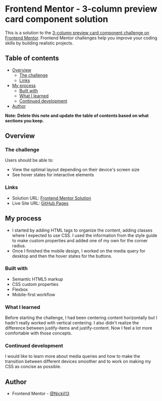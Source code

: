 # Frontend Mentor - 3-column preview card component solution

This is a solution to the [3-column preview card component challenge on Frontend Mentor](https://www.frontendmentor.io/challenges/3column-preview-card-component-pH92eAR2-). Frontend Mentor challenges help you improve your coding skills by building realistic projects. 

## Table of contents

- [Overview](#overview)
  - [The challenge](#the-challenge)
  - [Links](#links)
- [My process](#my-process)
  - [Built with](#built-with)
  - [What I learned](#what-i-learned)
  - [Continued development](#continued-development)
- [Author](#author)

**Note: Delete this note and update the table of contents based on what sections you keep.**

## Overview

### The challenge

Users should be able to:

- View the optimal layout depending on their device's screen size
- See hover states for interactive elements

### Links

- Solution URL: [Frontend Mentor Solution](https://www.frontendmentor.io/solutions/mobile-first-3card-component-solution-css-flexbox-S4qlxZYvI)
- Live Site URL: [GitHub Pages](https://nickil13.github.io/FEM-3cards/)

## My process

- I started by adding HTML tags to organize the content, adding classes where I expected to use CSS. I used the information from the style guide to make custom properties and added one of my own for the corner radius.
- Once I finished the mobile design, I worked on the media query for desktop and then the hover states for the buttons.

### Built with

- Semantic HTML5 markup
- CSS custom properties
- Flexbox
- Mobile-first workflow


### What I learned

Before starting the challenge, I had been centering content horizontally but I hadn't really worked with vertical centering. I also didn't realize the difference between justify-items and justify-content. Now I feel a lot more comfortable with those concepts.

### Continued development

I would like to learn more about media queries and how to make the transition between different devices smoother and to work on making my CSS as concise as possible.


## Author
- Frontend Mentor - [@Nickil13](https://www.frontendmentor.io/profile/Nickil13)
